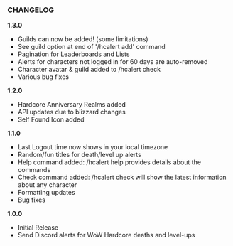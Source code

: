 ### CHANGELOG
**1.3.0**  
- Guilds can now be added! (some limitations)
- See guild option at end of '/hcalert add' command
- Pagination for Leaderboards and Lists
- Alerts for characters not logged in for 60 days are auto-removed
- Character avatar & guild added to /hcalert check
- Various bug fixes
  
**1.2.0**  
- Hardcore Anniversary Realms added
- API updates due to blizzard changes
- Self Found Icon added
  
**1.1.0**  
- Last Logout time now shows in your local timezone
- Random/fun titles for death/level up alerts
- Help command added: /hcalert help provides details about the commands
- Check command added: /hcalert check will show the latest information about any character
- Formatting updates
- Bug fixes
  
**1.0.0**  
- Initial Release
- Send Discord alerts for WoW Hardcore deaths and level-ups
